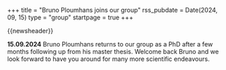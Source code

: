+++
title       = "Bruno Ploumhans joins our group"
rss_pubdate = Date(2024, 09, 15)
type        = "group"
startpage   = true
+++

{{newsheader}}

**15.09.2024** Bruno Ploumhans returns to our group as a PhD after a few months
following up from his master thesis. Welcome back Bruno and we look forward
to have you around for many more scientific endeavours.
